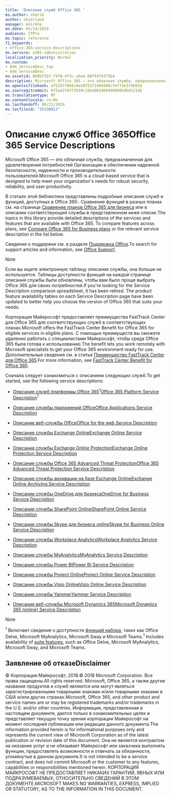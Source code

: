 ```yaml
---
title: 'Описание служб Office 365 '
ms.author: sharik
author: skjerland
manager: mnirkhe
ms.date: 03/14/2019
audience: ITPro
ms.topic: reference
f1_keywords:
- office-365-service-descriptions
ms.service: o365-administration
localization_priority: Normal
ms.custom:
- Adm_ServiceDesc_top
- Adm_ServiceDesc
ms.assetid: 899bf3b7-f9f0-4f3c-a5e4-88f93f4373b4
description: Microsoft Office 365 — это облачная служба, предназначенная для удовлетворения потребностей Организации в обеспечении надежной безопасности, надежности и производительности пользователей.
ms.openlocfilehash: af529770b0c9a28f55f149d498cfeffeb3f4b934
ms.sourcegitcommit: 0f5ad374ff3559c10a1665d894d68665dbd1214b
ms.translationtype: MT
ms.contentlocale: ru-RU
ms.lasthandoff: 06/21/2019
ms.locfileid: "35130913"
---
```

# <a name="office-365-service-descriptions"></a><span data-ttu-id="d02bb-103">Описание служб Office 365</span><span class="sxs-lookup"><span data-stu-id="d02bb-103">Office 365 Service Descriptions</span></span> 

<span data-ttu-id="d02bb-104">Microsoft Office 365 — это облачная служба, предназначенная для удовлетворения потребностей Организации в обеспечении надежной безопасности, надежности и производительности пользователей.</span><span class="sxs-lookup"><span data-stu-id="d02bb-104">Microsoft Office 365 is a cloud-based service that is designed to help meet your organization's needs for robust security, reliability, and user productivity.</span></span> 
  
<span data-ttu-id="d02bb-p101">В статьях этой библиотеки представлены подробные описания служб и функций, доступных в Office 365:. Сравнение функций в разных планах см. на странице [Сравнение планов Office 365 для бизнеса](http://go.microsoft.com/fwlink/?LinkID=799177&amp;clcid=0x409) или в описании соответствующей службы в представленном ниже списке.</span><span class="sxs-lookup"><span data-stu-id="d02bb-p101">The topics in this library provide detailed descriptions of the services and features that are available with Office 365. To compare features across plans, see [Compare Office 365 for Business plans](http://go.microsoft.com/fwlink/?LinkID=799177&amp;clcid=0x409) or the relevant service description in the list below.</span></span> 
  
<span data-ttu-id="d02bb-107">Сведения о поддержке см. в разделе [Поддержка Office](https://support.office.com/).</span><span class="sxs-lookup"><span data-stu-id="d02bb-107">To search for support articles and information, see [Office Support](https://support.office.com/).</span></span>
  
> [!NOTE]
> <span data-ttu-id="d02bb-p102">Если вы ищете электронную таблицу описания службы, она больше не используется. Таблицы доступности функций на каждой странице описания службы были обновлены, чтобы вам было проще выбрать Office 365 для своих потребностей.</span><span class="sxs-lookup"><span data-stu-id="d02bb-p102">If you're looking for the Service Description comparison spreadsheet, it has been retired. The product feature availability tables on each Service Description page have been updated to better help you choose the version of Office 365 that suits your needs.</span></span> 
  
<span data-ttu-id="d02bb-110">Корпорация Майкрософт предоставляет преимущества FastTrack Center для Office 365 для соответствующих служб в соответствующих планах.</span><span class="sxs-lookup"><span data-stu-id="d02bb-110">Microsoft offers the FastTrack Center Benefit for Office 365 for eligible services in eligible plans.</span></span> <span data-ttu-id="d02bb-111">С помощью преимуществ вы сможете удаленно работать с специалистами Майкрософт, чтобы среда Office 365 была готова к использованию.</span><span class="sxs-lookup"><span data-stu-id="d02bb-111">The benefit lets you work remotely with Microsoft specialists to get your Office 365 environment ready for use.</span></span> <span data-ttu-id="d02bb-112">Дополнительные сведения см. в статье [Преимущество FastTrack Center для Office 365](https://docs.microsoft.com/fasttrack/O365-fasttrack-benefit-for-office-365).</span><span class="sxs-lookup"><span data-stu-id="d02bb-112">For more information, see [FastTrack Center Benefit for Office 365](https://docs.microsoft.com/fasttrack/O365-fasttrack-benefit-for-office-365).</span></span>
  
<span data-ttu-id="d02bb-113">Сначала следует ознакомиться с описанием следующих служб.</span><span class="sxs-lookup"><span data-stu-id="d02bb-113">To get started, see the following service descriptions:</span></span>
  
- <span data-ttu-id="d02bb-114">[Описание служб платформы Office 365](office-365-platform-service-description/office-365-platform-service-description.md)<sup>1</sup></span><span class="sxs-lookup"><span data-stu-id="d02bb-114">[Office 365 Platform Service Description](office-365-platform-service-description/office-365-platform-service-description.md)<sup>1</sup></span></span>
    
- [<span data-ttu-id="d02bb-115">Описание службы приложений Office</span><span class="sxs-lookup"><span data-stu-id="d02bb-115">Office Applications Service Description</span></span>](office-applications-service-description/office-applications-service-description.md)
    
- [<span data-ttu-id="d02bb-116">Описание веб-службы Office</span><span class="sxs-lookup"><span data-stu-id="d02bb-116">Office for the web Service Description</span></span>](office-online-service-description/office-online-service-description.md)
    
- [<span data-ttu-id="d02bb-117">Описание службы Exchange Online</span><span class="sxs-lookup"><span data-stu-id="d02bb-117">Exchange Online Service Description</span></span>](exchange-online-service-description/exchange-online-service-description.md)
    
- [<span data-ttu-id="d02bb-118">Описание службы Exchange Online Protection</span><span class="sxs-lookup"><span data-stu-id="d02bb-118">Exchange Online Protection Service Description</span></span>](exchange-online-protection-service-description/exchange-online-protection-service-description.md)
    
- [<span data-ttu-id="d02bb-119">Описание службы Office 365 Advanced Threat Protection</span><span class="sxs-lookup"><span data-stu-id="d02bb-119">Office 365 Advanced Threat Protection Service Description</span></span>](office-365-advanced-threat-protection-service-description.md)
    
- [<span data-ttu-id="d02bb-120">Описание службы архивации на базе Exchange Online</span><span class="sxs-lookup"><span data-stu-id="d02bb-120">Exchange Online Archiving Service Description</span></span>](exchange-online-archiving-service-description/exchange-online-archiving-service-description.md)
    
- [<span data-ttu-id="d02bb-121">Описание службы OneDrive для бизнеса</span><span class="sxs-lookup"><span data-stu-id="d02bb-121">OneDrive for Business Service Description</span></span>](onedrive-for-business-service-description.md)
    
- [<span data-ttu-id="d02bb-122">Описание службы SharePoint Online</span><span class="sxs-lookup"><span data-stu-id="d02bb-122">SharePoint Online Service Description</span></span>](sharepoint-online-service-description/sharepoint-online-service-description.md)
    
- [<span data-ttu-id="d02bb-123">Описание службы Skype для бизнеса online</span><span class="sxs-lookup"><span data-stu-id="d02bb-123">Skype for Business Online Service Description</span></span>](skype-for-business-online-service-description/skype-for-business-online-service-description.md)
    
- [<span data-ttu-id="d02bb-124">Описание службы Workplace Analytics</span><span class="sxs-lookup"><span data-stu-id="d02bb-124">Workplace Analytics Service Description</span></span>](workplace-analytics-service-description.md)

- [<span data-ttu-id="d02bb-125">Описание службы MyAnalytics</span><span class="sxs-lookup"><span data-stu-id="d02bb-125">MyAnalytics Service Description</span></span>](mya-service-description.md)
    
- [<span data-ttu-id="d02bb-126">Описание службы Power BI</span><span class="sxs-lookup"><span data-stu-id="d02bb-126">Power BI Service Description</span></span>](power-bi-service-description.md)
    
- [<span data-ttu-id="d02bb-127">Описание службы Project Online</span><span class="sxs-lookup"><span data-stu-id="d02bb-127">Project Online Service Description</span></span>](project-online-service-description/project-online-service-description.md)
    
- [<span data-ttu-id="d02bb-128">Описание службы Visio Online</span><span class="sxs-lookup"><span data-stu-id="d02bb-128">Visio Online Service Description</span></span>](visio-online-service-description/visio-online-service-description.md)
    
- [<span data-ttu-id="d02bb-129">Описание службы Yammer</span><span class="sxs-lookup"><span data-stu-id="d02bb-129">Yammer Service Description</span></span>](yammer-service-description/yammer-service-description.md)
    
- [<span data-ttu-id="d02bb-130">Описание веб-службы Microsoft Dynamics 365</span><span class="sxs-lookup"><span data-stu-id="d02bb-130">Microsoft Dynamics 365 (online) Service Description</span></span>](microsoft-dynamics-365-online-service-description.md)
    
> [!NOTE]
> <span data-ttu-id="d02bb-131"><sup>1</sup> Включает сведения о доступности [функций набора](https://technet.microsoft.com/EN-US/library/office-365-suite-features.aspx), таких как Office Delve, Microsoft MyAnalytics, Microsoft Sway и Microsoft Teams.</span><span class="sxs-lookup"><span data-stu-id="d02bb-131"><sup>1</sup> Includes availability of [suite features](https://technet.microsoft.com/EN-US/library/office-365-suite-features.aspx), such as Office Delve, Microsoft MyAnalytics, Microsoft Sway, and Microsoft Teams.</span></span> 
  
## <a name="disclaimer"></a><span data-ttu-id="d02bb-132">Заявление об отказе</span><span class="sxs-lookup"><span data-stu-id="d02bb-132">Disclaimer</span></span>

<span data-ttu-id="d02bb-133">© Корпорация Майкрософт, 2018.</span><span class="sxs-lookup"><span data-stu-id="d02bb-133">© 2018 Microsoft Corporation.</span></span> <span data-ttu-id="d02bb-134">Все права защищены.</span><span class="sxs-lookup"><span data-stu-id="d02bb-134">All rights reserved.</span></span> <span data-ttu-id="d02bb-135">Microsoft, Office 365, а также другие названия продуктов и служб являются или могут являться зарегистрированными товарными знаками и/или товарными знаками в США и/или других странах.</span><span class="sxs-lookup"><span data-stu-id="d02bb-135">Microsoft, Office 365, and other product and service names are or may be registered trademarks and/or trademarks in the U.S. and/or other countries.</span></span> <span data-ttu-id="d02bb-136">Информация, представленная в настоящем документе, дается только в ознакомительных целях и представляет текущую точку зрения корпорации Майкрософт на момент последней публикации или редакции данного документа.</span><span class="sxs-lookup"><span data-stu-id="d02bb-136">The information provided herein is for informational purposes only and represents the current view of Microsoft Corporation as of the latest publication or revision date of this document.</span></span> <span data-ttu-id="d02bb-137">Она не является контрактом на оказание услуг и не обязывает Майкрософт или заказчика выполнять функции, предоставлять возможности и отвечать за обязанности, упомянутые в данном документе.</span><span class="sxs-lookup"><span data-stu-id="d02bb-137">It is not intended to be a service contract, and does not commit Microsoft or the customer to any features, capabilities or responsibilities mentioned herein.</span></span> <span data-ttu-id="d02bb-138">КОРПОРАЦИЯ МАЙКРОСОФТ НЕ ПРЕДОСТАВЛЯЕТ НИКАКИХ ГАРАНТИЙ, ЯВНЫХ ИЛИ ПОДРАЗУМЕВАЕМЫХ, ОТНОСИТЕЛЬНО СВЕДЕНИЙ В ЭТОМ ДОКУМЕНТЕ.</span><span class="sxs-lookup"><span data-stu-id="d02bb-138">MICROSOFT MAKES NO WARRANTIES, EXPRESS, IMPLIED OR STATUTORY, AS TO THE INFORMATION IN THIS DOCUMENT.</span></span> 
  
